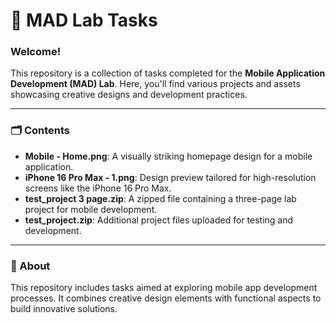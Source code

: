 # 📱 MAD Lab Tasks

### Welcome!
This repository is a collection of tasks completed for the **Mobile Application Development (MAD) Lab**. Here, you'll find various projects and assets showcasing creative designs and development practices.

---

### 🗂️ Contents
- **Mobile - Home.png**: A visually striking homepage design for a mobile application.
- **iPhone 16 Pro Max - 1.png**: Design preview tailored for high-resolution screens like the iPhone 16 Pro Max.
- **test_project 3 page.zip**: A zipped file containing a three-page lab project for mobile development.
- **test_project.zip**: Additional project files uploaded for testing and development.

---

### 🌟 About
This repository includes tasks aimed at exploring mobile app development processes. It combines creative design elements with functional aspects to build innovative solutions.
